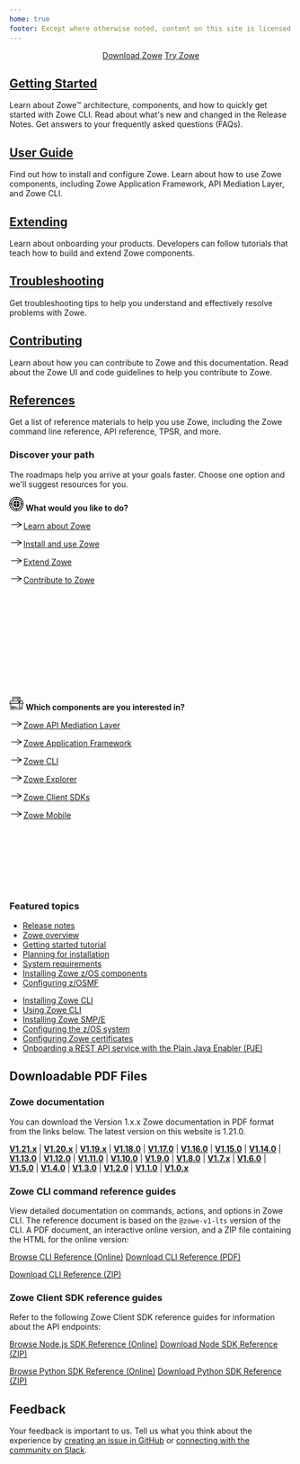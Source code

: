 ```yaml
---
home: true
footer: Except where otherwise noted, content on this site is licensed under a Creative Commons Attribution 4.0 International license.
---
```


<div class="action" align="center">
<a href="https://www.zowe.org/download.html" class="nav-link action-button"> <span>Download Zowe</span></a>
<a href="https://www.openmainframeproject.org/projects/zowe/ztrial" class="nav-link action-button"> <span>Try Zowe</span></a>
</div>

<div class="features">
  <div class="feature">
    <h2><a href="./getting-started/overview.html">Getting Started</a></h2>
    <p>Learn about Zowe&trade; architecture, components, and how to quickly get started with Zowe CLI. Read about what's new and changed in the Release Notes. Get answers to your frequently asked questions (FAQs).</p>
  </div>
  <div class="feature">
    <h2><a href="./user-guide/installandconfig.html">User Guide</a></h2>
    <p>Find out how to install and configure Zowe. Learn about how to use Zowe components, including Zowe Application Framework, API Mediation Layer, and Zowe CLI.</p>
  </div>
  <div class="feature">
    <h2><a href="./extend/extend-zowe-overview.html">Extending</a></h2>
    <p>Learn about onboarding your products. Developers can follow tutorials that teach how to build and extend Zowe components.</p>
  </div>
  <div class="feature">
    <h2><a href="./troubleshoot/troubleshooting.html">Troubleshooting</a></h2>
    <p>Get troubleshooting tips to help you understand and effectively resolve problems with Zowe.</p>
  </div>
  <div class="feature">
    <h2><a href="./contribute/roadmap-contribute.html">Contributing</a></h2>
    <p>Learn about how you can contribute to Zowe and this documentation. Read about the Zowe UI and code guidelines to help you contribute to Zowe.</p>
  </div>
  <div class="feature">
    <h2><a href="./appendix/zowe-cli-commannd-reference.html">References</a></h2>
    <p>Get a list of reference materials to help you use Zowe, including the Zowe command line reference, API reference, TPSR, and more.</p>
  </div>
</div>

<div class="features">
  <div class="feature">
    <h3>Discover your path</h3>
    <p>The roadmaps help you arrive at your goals faster. Choose one option and we'll suggest resources for you.</p>
  </div>
  <div class="solutionBox feature" style="height:340px">
      <div>
        <p><img src="./images/common/objective.svg" alt="User goal" style="height:25px"/> <strong>What would you like to do?</strong></p>
        <p><a href="./getting-started/zowe-getting-started.html#learning-about-zowe"><img src="./images/common/right-arrow.svg" width="25" height="15">Learn about Zowe</a></p>
        <p><a href="./getting-started/zowe-getting-started.html#install-and-use"><img src="./images/common/right-arrow.svg" width="25" height="15">Install and use Zowe</a></p>
        <p><a href="./extend/extend-zowe-overview.html"><img src="./images/common/right-arrow.svg" width="25" height="15">Extend Zowe</a></p>
        <p><a href="./contribute/roadmap-contribute.html"><img src="./images/common/right-arrow.svg" width="25" height="15">Contribute to Zowe</a></p>
      </div>
    </a>
  </div>
  <div class="solutionBox feature" style="height:340px">
      <div>
        <p><img src="./images/common/component.svg" alt="Component" style="height:25px; border-style: none"/> <strong>Which components are you interested in?</strong></p>
        <p><a href="./getting-started/user-roadmap-apiml.html"><img src="./images/common/right-arrow.svg" width="25" height="15">Zowe API Mediation Layer</a></p>
        <p><a href="./getting-started/user-roadmap-app-framework.html"><img src="./images/common/right-arrow.svg" width="25" height="15">Zowe Application Framework</a></p>
        <p><a href="./getting-started/user-roadmap-zowe-cli.html"><img src="./images/common/right-arrow.svg" width="25" height="15">Zowe CLI</a></p>
        <p><a href="./getting-started/user-roadmap-zowe-explorer.html"><img src="./images/common/right-arrow.svg" width="25" height="15">Zowe Explorer</a></p>
        <p><a href="./getting-started/user-roadmap-client-sdk.html"><img src="./images/common/right-arrow.svg" width="25" height="15">Zowe Client SDKs</a></p>
        <p><a href="./getting-started/user-roadmap-zowe-mobile.html"><img src="./images/common/right-arrow.svg" width="25" height="15">Zowe Mobile</a></p>
      </div>
    </a>
  </div>
</div>

<div class="features">
  <div class="feature">
    <h3>Featured topics</h3>
  </div>
  <div class="solutionBox feature">
      <div>
        <p class="bx--type-caption">
         <ul>
         <li><a href="./getting-started/summaryofchanges.html">Release notes</a></li>
         <li><a href="./getting-started/overview.html">Zowe overview</a></li>
         <li><a href="./user-guide/zowe-getting-started-tutorial.html">Getting started tutorial</a></li>
         <li><a href="./user-guide/installandconfig.html">Planning for installation</a></li>
         <li><a href="./user-guide/systemrequirements.html">System requirements</a></li>
         <li><a href="./user-guide/install-zos.html">Installing Zowe z/OS components</a></li>
         <li><a href="./user-guide/systemrequirements-zosmf.html">Configuring z/OSMF </a></li>
         </ul>
        </p>
      </div>
    </a>
  </div>
  <div class="solutionBox feature">
      <div>
        <p class="bx--type-caption">
         <ul>
         <li><a href="./user-guide/cli-installcli.html">Installing Zowe CLI</a></li>
         <li><a href="./user-guide/cli-usingcli.html">Using Zowe CLI</a></li>
         <li><a href="./user-guide/install-zowe-smpe.html">Installing Zowe SMP/E</a></li>
         <li><a href="./user-guide/configure-zos-system.html">Configuring the z/OS system</a></li>
         <li><a href="./user-guide/configure-certificates.html">Configuring Zowe certificates</a></li>
        <li><a href="./extend/extend-apiml/onboard-plain-java-enabler.html">Onboarding a REST API service with the Plain Java Enabler (PJE)</a></li>
         </ul>
        </p>
      </div>
    </a>
  </div>
</div>

## Downloadable PDF Files

### Zowe documentation

You can download the Version 1.x.x Zowe documentation in PDF format from the links below. The latest version on this website is 1.21.0.

**[V1.21.x](https://docs.zowe.org/stable/Zowe_Documentation.pdf)** | 
**[V1.20.x](./Zowe_Documentation_1.20.x.pdf)** | 
**[V1.19.x](./Zowe_Documentation_1.19.1.pdf)** | 
**[V1.18.0](./Zowe_Documentation_1.18.0.pdf)** |
**[V1.17.0](./Zowe_Documentation_1.17.0.pdf)** |
**[V1.16.0](./Zowe_Documentation_1.16.0.pdf)** |
**[V1.15.0](./Zowe_Documentation_1.15.0.pdf)** |
**[V1.14.0](./Zowe_Documentation_1.14.0.pdf)** |
**[V1.13.0](./Zowe_Documentation_1.13.0.pdf)** |
**[V1.12.0](./Zowe_Documentation_1.12.0.pdf)** |
**[V1.11.0](./Zowe_Documentation_1.11.0.pdf)** |
**[V1.10.0](./Zowe_Documentation_1.10.0.pdf)** |
**[V1.9.0](./Zowe_Documentation_1.9.0.pdf)** |
**[V1.8.0](./Zowe_Documentation_1.8.0.pdf)** |
**[V1.7.x](https://docs.zowe.org/v1-7-x/Zowe_Documentation.pdf)** |
**[V1.6.0](https://docs.zowe.org/v1-6-x/Zowe_Documentation.pdf)** |
**[V1.5.0](https://docs.zowe.org/v1-5-x/Zowe_Documentation.pdf)** |
**[V1.4.0](https://docs.zowe.org/v1-4-x/Zowe_Documentation.pdf)** |
**[V1.3.0](https://docs.zowe.org/v1-3-x/Zowe_Documentation.pdf)** |
**[V1.2.0](https://docs.zowe.org/v1-2-x/Zowe_Documentation.pdf)** |
**[V1.1.0](https://docs.zowe.org/v1-1-x/Zowe_Documentation.pdf)** |
**[V1.0.x](https://docs.zowe.org/v1-0-x/Zowe_Documentation.pdf)**

### Zowe CLI command reference guides

View detailed documentation on commands, actions, and options in Zowe CLI. The reference document is based on the `@zowe-v1-lts` version of the CLI. A PDF document, an interactive online version, and a ZIP file containing the HTML for the online version:

<p class="action">
<a href="./web_help/index.html" target="_blank" class="nav-link action-button"> <span>Browse CLI Reference (Online)</span></a>
<a href="./CLIReference_Zowe.pdf" class="nav-link action-button"> <span>Download CLI Reference (PDF)</span></a>

<a href="./zowe_web_help.zip" class="nav-link action-button"> <span>Download CLI Reference (ZIP)</span></a>
</p>

### Zowe Client SDK reference guides

Refer to the following Zowe Client SDK reference guides for information about the API endpoints:

<p class="action">
<a href="./typedoc/index.html" target="_blank" class="nav-link action-button"> <span>Browse Node.js SDK Reference (Online)</span></a>
<a href="./zowe-nodejs-sdk-typedoc.zip" class="nav-link action-button"> <span>Download Node SDK Reference (ZIP)</span></a>
</p>

<p class="action">
<a href="https://zowe-client-python-sdk.readthedocs.io/en/latest/index.html" target="_blank" class="nav-link action-button"> <span>Browse Python SDK Reference (Online)</span></a>
<a href="https://zowe-client-python-sdk.readthedocs.io/_/downloads/en/latest/pdf/" class="nav-link action-button"> <span>Download Python SDK Reference (ZIP)</span></a>
</p>

## Feedback

Your feedback is important to us. Tell us what you think about the experience by [creating an issue in GitHub](https://github.com/zowe/docs-site/issues) or [connecting with the community on Slack](https://slack.openmainframeproject.org/).
